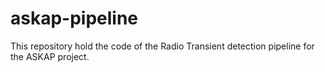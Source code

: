 # askap-pipeline
This repository hold the code of the Radio Transient detection pipeline for the ASKAP project.
